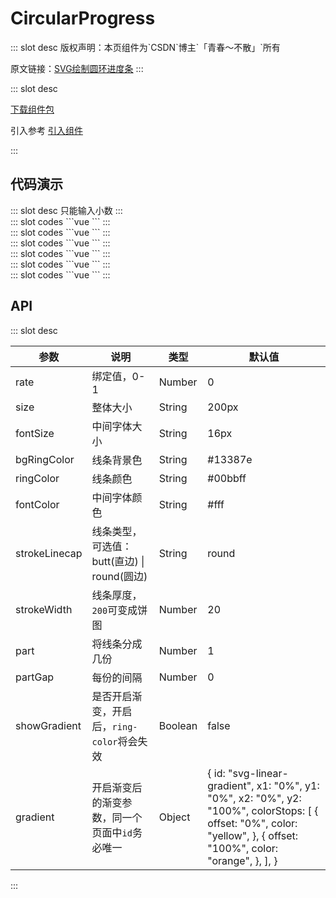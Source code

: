 # CircularProgress

<ContainerBox title="介绍">
::: slot desc
版权声明：本页组件为`CSDN`博主`「青春～不散」`所有

原文链接：[SVG绘制圆环进度条](https://blog.csdn.net/qq_40289557/article/details/123061211)
:::
</ContainerBox>

<ContainerBox title="下载并引入">
::: slot desc

[下载组件包](https://gitee.com/lengyibai/component-package/raw/master/LibCircularProgress.zip)

引入参考 [引入组件](/Components/Base/start.html#引入组件)

:::
</ContainerBox>

## 代码演示

<ContainerBox title="基础用法">
::: slot desc
只能输入小数
:::

<div class="demoBox">
<Static-CircularProgress-demo-index-a />
</div>

<ShowCode>
::: slot codes
```vue
<template>
  <div class="demo">
    <input type="text" v-model.number="num" />
    <LibCircularProgress :value="num">
      <span>普通进度条</span>
      <br />
      <span>{{ `${(num * 100).toFixed(2)}%` }}</span>
    </LibCircularProgress>
  </div>
</template>
<script>
export default {
  data() {
    return {
      num: 0.15,
    };
  },
};
</script>
<style scoped>
.demo {
  display: flex;
  flex-direction: column;
  align-items: center;
}
input {
  font-size: 20px;
  margin-bottom: 25px;
}
</style>
```
:::
</ShowCode>
</ContainerBox>

<ContainerBox title="渐变进度条">
<div class="demoBox">
<Static-CircularProgress-demo-index-b />
</div>

<ShowCode>
::: slot codes
```vue
<template>
  <div class="demo">
    <input type="text" v-model.number="num" />
    <LibCircularProgress
      :part-gap="0"
      :part="1"
      :value="num"
      :show-gradient="true"
      :stroke-width="20"
      bg-ring-color="#13387e"
    >
      <span>渐变进度条</span>
      <br />
      <span>{{ `${(num * 100).toFixed(2)}%` }}</span>
    </LibCircularProgress>
  </div>
</template>
<script>
export default {
  data() {
    return {
      num: 0.75,
    };
  },
};
</script>
```
:::
</ShowCode>
</ContainerBox>

<ContainerBox title="普通进度格">
<div class="demoBox">
<Static-CircularProgress-demo-index-c />
</div>

<ShowCode>
::: slot codes
```vue
<template>
  <div class="demo">
    <input type="text" v-model.number="num" />
    <LibCircularProgress
      :part-gap="20"
      :part="20"
      :value="num"
      :stroke-width="20"
      bg-ring-color="#446224"
      ring-color="#a3fe49"
      stroke-linecap="butt"
    >
      <span>普通进度格</span>
      <br />
      <span>{{ `${(num * 100).toFixed(2)}%` }}</span>
    </LibCircularProgress>
  </div>
</template>
<script>
export default {
  data() {
    return {
      num: 0.3,
    };
  },
};
</script>
```
:::
</ShowCode>
</ContainerBox>

<ContainerBox title="渐变进度格">
<div class="demoBox">
<Static-CircularProgress-demo-index-d />
</div>

<ShowCode>
::: slot codes
```vue
<template>
  <div class="demo">
    <input type="text" v-model.number="num" />
    <LibCircularProgress
      :gradient="myGradient"
      :part-gap="20"
      :part="40"
      :value="num"
      :show-gradient="true"
      :stroke-width="30"
      bg-ring-color="#13387e"
      ring-color="#1cbd9c"
      stroke-linecap="butt"
    >
      <span>渐变进度格</span>
      <br />
      <span>{{ `${(num * 100).toFixed(2)}%` }}</span>
    </LibCircularProgress>
  </div>
</template>
<script>
export default {
  data() {
    return {
      num: 0.45,
      myGradient: {
        id: "svg-linear-gradient001",
        x1: "100%",
        y1: "100%",
        x2: "0%",
        y2: "0%",
        colorStops: [
          {
            offset: "0%",
            color: "#0ae787",
          },
          {
            offset: "100%",
            color: "#fe653c",
          },
        ],
      },
    };
  },
};
</script>
```
:::
</ShowCode>
</ContainerBox>

<ContainerBox title="更细的进度格">
<div class="demoBox">
<Static-CircularProgress-demo-index-e />
</div>

<ShowCode>
::: slot codes
```vue
<template>
  <div class="demo">
    <input type="text" v-model.number="num" />
    <LibCircularProgress
      :part-gap="20"
      :part="50"
      :value="num"
      :stroke-width="20"
      bg-ring-color="#13387e"
      ring-color="#00bbff"
      stroke-linecap="butt"
    >
      <span>更细的进度格</span>
      <br />
      <span>{{ `${(num * 100).toFixed(2)}%` }}</span>
    </LibCircularProgress>
  </div>
</template>
<script>
export default {
  data() {
    return {
      num: 0.6,
    };
  },
};
</script>
```
:::
</ShowCode>
</ContainerBox>

<ContainerBox title="进度“饼”">
<div class="demoBox">
<Static-CircularProgress-demo-index-f />
</div>

<ShowCode>
::: slot codes
```vue
<template>
  <div class="demo">
    <input type="text" v-model.number="num" />
    <LibCircularProgress
      :value="num"
      :stroke-width="200"
      bg-ring-color="#4834d4"
      ring-color="#686de0"
      stroke-linecap="butt"
    >
      <span>进度“饼”</span>
      <br />
      <span>{{ `${(num * 100).toFixed(2)}%` }}</span>
    </LibCircularProgress>
  </div>
</template>
<script>
export default {
  data() {
    return {
      num: 0.9,
    };
  },
};
</script>
```
:::
</ShowCode>
</ContainerBox>

## API

<ContainerBox title="Props">
::: slot desc

| 参数          | 说明                                           | 类型    | 默认值                                                                                                                                                              |
| ------------- | ---------------------------------------------- | ------- | ------------------------------------------------------------------------------------------------------------------------------------------------------------------- |
| rate          | 绑定值，0-1                                    | Number  | 0                                                                                                                                                                   |
| size          | 整体大小                                       | String  | 200px                                                                                                                                                               |
| fontSize      | 中间字体大小                                   | String  | 16px                                                                                                                                                                |
| bgRingColor   | 线条背景色                                     | String  | #13387e                                                                                                                                                             |
| ringColor     | 线条颜色                                       | String  | #00bbff                                                                                                                                                             |
| fontColor     | 中间字体颜色                                   | String  | #fff                                                                                                                                                                |
| strokeLinecap | 线条类型，可选值：butt(直边) \| round(圆边)    | String  | round                                                                                                                                                               |
| strokeWidth   | 线条厚度，`200`可变成饼图                      | Number  | 20                                                                                                                                                                  |
| part          | 将线条分成几份                                 | Number  | 1                                                                                                                                                                   |
| partGap       | 每份的间隔                                     | Number  | 0                                                                                                                                                                   |
| showGradient  | 是否开启渐变，开启后，`ring-color`将会失效     | Boolean | false                                                                                                                                                               |
| gradient      | 开启渐变后的渐变参数，同一个页面中`id`务必唯一 | Object  | { id: "svg-linear-gradient", x1: "0%", y1: "0%", x2: "0%", y2: "100%", colorStops: [ { offset: "0%", color: "yellow", }, { offset: "100%", color: "orange", }, ], } |

:::
</ContainerBox>
